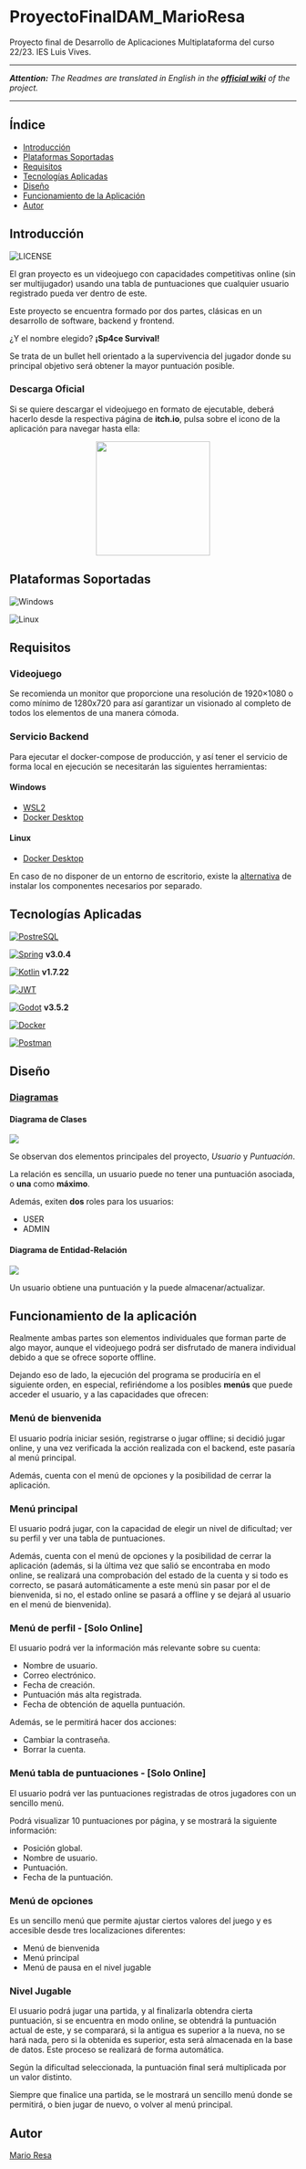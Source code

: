 # ProyectoFinalDAM_MarioResa

Proyecto final de Desarrollo de Aplicaciones Multiplataforma del curso 22/23. IES Luis Vives.

***

_**Attention:** The Readmes are translated in English in the [**official wiki**](https://github.com/Mario999X/ProyectoFinalDAM_MarioResa/wiki) of the project._

***

## Índice 

- [Introducción](#introducción)
- [Plataformas Soportadas](#plataformas-soportadas)
- [Requisitos](#requisitos)
- [Tecnologías Aplicadas](#tecnologías-aplicadas)
- [Diseño](#diseño)
- [Funcionamiento de la Aplicación](#funcionamiento-de-la-aplicación)
- [Autor](#autor)

## Introducción

![LICENSE](https://img.shields.io/github/license/Mario999X/ProyectoFinalDAM_MarioResa?style=for-the-badge)

El gran proyecto es un videojuego con capacidades competitivas online (sin ser multijugador) usando una tabla de
puntuaciones que cualquier usuario registrado pueda ver dentro de este.

Este proyecto se encuentra formado por dos partes, clásicas en un desarrollo de software, backend y frontend.

¿Y el nombre elegido? **¡Sp4ce Survival!**

Se trata de un bullet hell orientado a la supervivencia del jugador donde su principal objetivo será obtener la mayor
puntuación posible.

### Descarga Oficial

Si se quiere descargar el videojuego en formato de ejecutable, deberá hacerlo desde la respectiva página de **itch.io**, 
pulsa sobre el icono de la aplicación para navegar hasta ella:

<p align="center">
	<a href="https://mario999x.itch.io/sp4ce-survival"><img src="sp4ce-survival_frontend/icon.png" height="200px"/></a>
</p>

## Plataformas Soportadas

![Windows](https://img.shields.io/badge/Windows-0078D6?style=for-the-badge&logo=windows&logoColor=white)
 
<!-- ![Mac OS](https://img.shields.io/badge/mac%20os-000000?style=for-the-badge&logo=apple&logoColor=F0F0F0) -->

![Linux](https://img.shields.io/badge/Linux-FCC624?style=for-the-badge&logo=linux&logoColor=black)

## Requisitos

### Videojuego

Se recomienda un monitor que proporcione una resolución de 1920×1080 o como mínimo de 1280x720 para así garantizar un visionado al completo de todos los elementos de una manera cómoda.

### Servicio Backend

Para ejecutar el docker-compose de producción, y así tener el servicio de forma local en ejecución se necesitarán las siguientes herramientas:

#### **Windows**
- [WSL2](https://learn.microsoft.com/es-es/windows/wsl/install)
- [Docker Desktop](https://docs.docker.com/desktop/install/windows-install/)

#### **Linux**
- [Docker Desktop](https://docs.docker.com/desktop/install/linux-install/)

En caso de no disponer de un entorno de escritorio, existe la [alternativa](https://docs.docker.com/compose/gettingstarted/) 
de instalar los componentes necesarios por separado.

## Tecnologías Aplicadas

[![PostreSQL](https://img.shields.io/badge/PostgreSQL-0078D6?style=for-the-badge&logo=PostgreSQL&logoColor=white)](https://www.postgresql.org/)

[![Spring](https://img.shields.io/badge/Spring-6DA55F?style=for-the-badge&logo=Spring&logoColor=white)](https://spring.io/) **v3.0.4**

[![Kotlin](https://img.shields.io/badge/Kotlin-882BFF?style=for-the-badge&logo=Kotlin&logoColor=white)](https://kotlinlang.org/) **v1.7.22**

[![JWT](https://img.shields.io/badge/JWT-black?style=for-the-badge&logo=JSON%20web%20tokens)](https://jwt.io/)

[![Godot](https://img.shields.io/badge/Godot-0078D6?style=for-the-badge&logo=GodotEngine&logoColor=white)](https://godotengine.org/) **v3.5.2**

[![Docker](https://img.shields.io/badge/docker-%230db7ed.svg?style=for-the-badge&logo=docker&logoColor=white)](https://www.docker.com/)

[![Postman](https://img.shields.io/badge/Postman-FF6C37?style=for-the-badge&logo=postman&logoColor=white)](https://www.postman.com/)

## Diseño

### [Diagramas](diagrams)

#### Diagrama de Clases

<img src="diagrams/Class_diagram.png">

Se observan dos elementos principales del proyecto, *Usuario* y *Puntuación*.

La relación es sencilla, un usuario puede no tener una puntuación asociada, o **una** como **máximo**.

Además, exiten **dos** roles para los usuarios:

- USER
- ADMIN

#### Diagrama de Entidad-Relación

<img src="diagrams/Entity_Relationship_diagram.png">

Un usuario obtiene una puntuación y la puede almacenar/actualizar.

## Funcionamiento de la aplicación

Realmente ambas partes son elementos individuales que forman parte de algo mayor, aunque el videojuego podrá ser
disfrutado de manera individual debido a que se ofrece soporte offline.

Dejando eso de lado, la ejecución del programa se produciría en el siguiente orden, en especial, refiriéndome a los
posibles **menús** que puede acceder el usuario, y a las capacidades que ofrecen:

### Menú de bienvenida

El usuario podría iniciar sesión, registrarse o jugar offline; si decidió jugar online, y una vez verificada la acción
realizada con el backend, este pasaría al menú principal.

Además, cuenta con el menú de opciones y la posibilidad de cerrar la aplicación.

### Menú principal

El usuario podrá jugar, con la capacidad de elegir un nivel de dificultad; ver su perfil y ver una tabla de
puntuaciones.

Además, cuenta con el menú de opciones y la posibilidad de cerrar la aplicación (además,
si la última vez que salió se encontraba en modo online, se realizará una comprobación del estado de la cuenta y si todo
es correcto, se pasará automáticamente a este menú sin pasar por el de bienvenida, si no, el estado online se pasará a offline y se
dejará al usuario en el menú de bienvenida).

### Menú de perfil - [Solo Online]

El usuario podrá ver la información más relevante sobre su cuenta:
- Nombre de usuario.
- Correo electrónico.
- Fecha de creación.
- Puntuación más alta registrada.
- Fecha de obtención de aquella puntuación.

Además, se le permitirá hacer dos acciones:
- Cambiar la contraseña.
- Borrar la cuenta.

### Menú tabla de puntuaciones - [Solo Online]

El usuario podrá ver las puntuaciones registradas de otros jugadores con un sencillo menú.

Podrá visualizar 10 puntuaciones por página, y se mostrará la siguiente información:
- Posición global.
- Nombre de usuario.
- Puntuación.
- Fecha de la puntuación.

### Menú de opciones

Es un sencillo menú que permite ajustar ciertos valores del juego y es accesible desde tres localizaciones diferentes:

- Menú de bienvenida
- Menú principal
- Menú de pausa en el nivel jugable

### Nivel Jugable

El usuario podrá jugar una partida, y al finalizarla obtendra cierta puntuación, si se encuentra en modo online, se
obtendrá
la puntuación actual de este, y se comparará, si la antigua es superior a la nueva, no se hará nada, pero si la obtenida
es
superior, esta será almacenada en la base de datos. Este proceso se realizará de forma automática.

Según la dificultad seleccionada, la puntuación final será multiplicada por un valor distinto.

Siempre que finalice una partida, se le mostrará un sencillo menú donde se permitirá, o bien jugar de nuevo, o volver al
menú principal.

## Autor

[Mario Resa](https://github.com/Mario999X)

